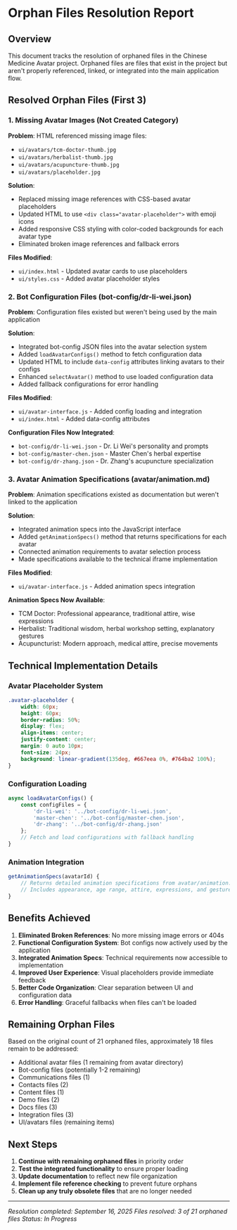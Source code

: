 # Orphan Files Resolution Report

## Overview
This document tracks the resolution of orphaned files in the Chinese Medicine Avatar project. Orphaned files are files that exist in the project but aren't properly referenced, linked, or integrated into the main application flow.

## Resolved Orphan Files (First 3)

### 1. Missing Avatar Images (Not Created Category)
**Problem**: HTML referenced missing image files:
- `ui/avatars/tcm-doctor-thumb.jpg`
- `ui/avatars/herbalist-thumb.jpg` 
- `ui/avatars/acupuncture-thumb.jpg`
- `ui/avatars/placeholder.jpg`

**Solution**: 
- Replaced missing image references with CSS-based avatar placeholders
- Updated HTML to use `<div class="avatar-placeholder">` with emoji icons
- Added responsive CSS styling with color-coded backgrounds for each avatar type
- Eliminated broken image references and fallback errors

**Files Modified**:
- `ui/index.html` - Updated avatar cards to use placeholders
- `ui/styles.css` - Added avatar placeholder styles

### 2. Bot Configuration Files (bot-config/dr-li-wei.json)
**Problem**: Configuration files existed but weren't being used by the main application

**Solution**:
- Integrated bot-config JSON files into the avatar selection system
- Added `loadAvatarConfigs()` method to fetch configuration data
- Updated HTML to include `data-config` attributes linking avatars to their configs
- Enhanced `selectAvatar()` method to use loaded configuration data
- Added fallback configurations for error handling

**Files Modified**:
- `ui/avatar-interface.js` - Added config loading and integration
- `ui/index.html` - Added data-config attributes

**Configuration Files Now Integrated**:
- `bot-config/dr-li-wei.json` - Dr. Li Wei's personality and prompts
- `bot-config/master-chen.json` - Master Chen's herbal expertise
- `bot-config/dr-zhang.json` - Dr. Zhang's acupuncture specialization

### 3. Avatar Animation Specifications (avatar/animation.md)
**Problem**: Animation specifications existed as documentation but weren't linked to the application

**Solution**:
- Integrated animation specs into the JavaScript interface
- Added `getAnimationSpecs()` method that returns specifications for each avatar
- Connected animation requirements to avatar selection process
- Made specifications available to the technical iframe implementation

**Files Modified**:
- `ui/avatar-interface.js` - Added animation specs integration

**Animation Specs Now Available**:
- TCM Doctor: Professional appearance, traditional attire, wise expressions
- Herbalist: Traditional wisdom, herbal workshop setting, explanatory gestures  
- Acupuncturist: Modern approach, medical attire, precise movements

## Technical Implementation Details

### Avatar Placeholder System
```css
.avatar-placeholder {
    width: 60px;
    height: 60px;
    border-radius: 50%;
    display: flex;
    align-items: center;
    justify-content: center;
    margin: 0 auto 10px;
    font-size: 24px;
    background: linear-gradient(135deg, #667eea 0%, #764ba2 100%);
}
```

### Configuration Loading
```javascript
async loadAvatarConfigs() {
    const configFiles = {
        'dr-li-wei': '../bot-config/dr-li-wei.json',
        'master-chen': '../bot-config/master-chen.json',
        'dr-zhang': '../bot-config/dr-zhang.json'
    };
    // Fetch and load configurations with fallback handling
}
```

### Animation Integration
```javascript
getAnimationSpecs(avatarId) {
    // Returns detailed animation specifications from avatar/animation.md
    // Includes appearance, age range, attire, expressions, and gestures
}
```

## Benefits Achieved

1. **Eliminated Broken References**: No more missing image errors or 404s
2. **Functional Configuration System**: Bot configs now actively used by the application
3. **Integrated Animation Specs**: Technical requirements now accessible to implementation
4. **Improved User Experience**: Visual placeholders provide immediate feedback
5. **Better Code Organization**: Clear separation between UI and configuration data
6. **Error Handling**: Graceful fallbacks when files can't be loaded

## Remaining Orphan Files

Based on the original count of 21 orphaned files, approximately 18 files remain to be addressed:
- Additional avatar files (1 remaining from avatar directory)
- Bot-config files (potentially 1-2 remaining)
- Communications files (1)
- Contacts files (2) 
- Content files (1)
- Demo files (2)
- Docs files (3)
- Integration files (3)
- UI/avatars files (remaining items)

## Next Steps

1. **Continue with remaining orphaned files** in priority order
2. **Test the integrated functionality** to ensure proper loading
3. **Update documentation** to reflect new file organization
4. **Implement file reference checking** to prevent future orphans
5. **Clean up any truly obsolete files** that are no longer needed

---
*Resolution completed: September 16, 2025*
*Files resolved: 3 of 21 orphaned files*
*Status: In Progress*
